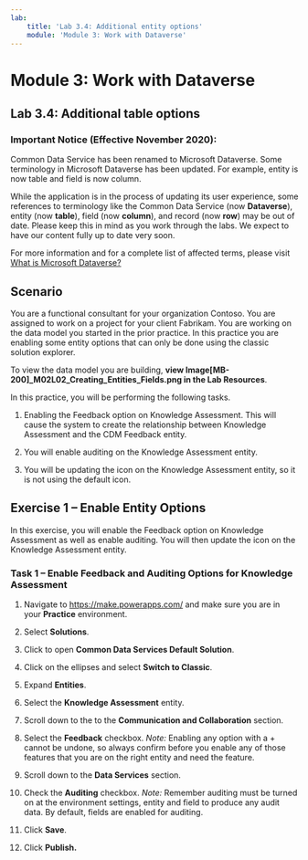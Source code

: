 ```yaml
---
lab:
    title: 'Lab 3.4: Additional entity options'
    module: 'Module 3: Work with Dataverse'
---
```


Module 3: Work with Dataverse
====================

## Lab 3.4: Additional table options

### Important Notice (Effective November 2020):
Common Data Service has been renamed to Microsoft Dataverse. Some terminology in Microsoft Dataverse has been updated. For example, entity is now table and field is now column. 

While the application is in the process of updating its user experience, some references to terminology like the Common Data Service (now **Dataverse**), entity (now **table**), field (now **column**), and record (now **row**) may be out of date. Please keep this in mind as you work through the labs. We expect to have our content fully up to date very soon. 

For more information and for a complete list of affected terms, please visit [What is Microsoft Dataverse?](https://docs.microsoft.com/en-us/powerapps/maker/common-data-service/data-platform-intro#terminology-updates)

Scenario
--------

You are a functional consultant for your organization Contoso. You are assigned
to work on a project for your client Fabrikam. You are working on the data model
you started in the prior practice. In this practice you are enabling some entity
options that can only be done using the classic solution explorer.

To view the data model you are building, **view  Image[MB-200]_M02L02_Creating_Entities_Fields.png in the Lab Resources**.

In this practice, you will be performing the following tasks.

1.  Enabling the Feedback option on Knowledge Assessment. This will cause the
    system to create the relationship between Knowledge Assessment and the CDM
    Feedback entity.

2.  You will enable auditing on the Knowledge Assessment entity.

3.  You will be updating the icon on the Knowledge Assessment entity, so it is
    not using the default icon.


Exercise 1 – Enable Entity Options
----------------------------------

In this exercise, you will enable the Feedback option on Knowledge Assessment as
well as enable auditing. You will then update the icon on the Knowledge
Assessment entity.

### Task 1 – Enable Feedback and Auditing Options for Knowledge Assessment

1.  Navigate to <https://make.powerapps.com/> and make sure you are in your
    **Practice** environment.

2.  Select **Solutions**.

3.  Click to open **Common Data Services Default Solution**.

4.  Click on the ellipses and select **Switch to Classic**.

5.  Expand **Entities**.

6.  Select the **Knowledge Assessment** entity.

7.  Scroll down to the to the **Communication and Collaboration** section.

8.  Select the **Feedback** checkbox. *Note:* Enabling any option with a + cannot be undone, so always confirm
    before you enable any of those features that you are on the right entity and
    need the feature.

9.  Scroll down to the **Data Services** section.

10. Check the **Auditing** checkbox. *Note:* Remember auditing must be turned on at the environment settings,
    entity and field to produce any audit data. By default, fields are enabled
    for auditing.

11. Click **Save**.

12. Click **Publish.**
